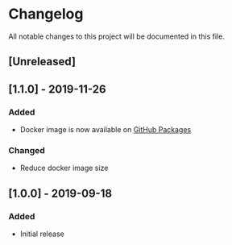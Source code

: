 # Changelog

All notable changes to this project will be documented in this file.

## [Unreleased]

## [1.1.0] - 2019-11-26

### Added

* Docker image is now available on [GitHub Packages](https://github.com/Daimler/namespace-provisioner/packages/)

### Changed

* Reduce docker image size

## [1.0.0] - 2019-09-18

### Added

* Initial release
